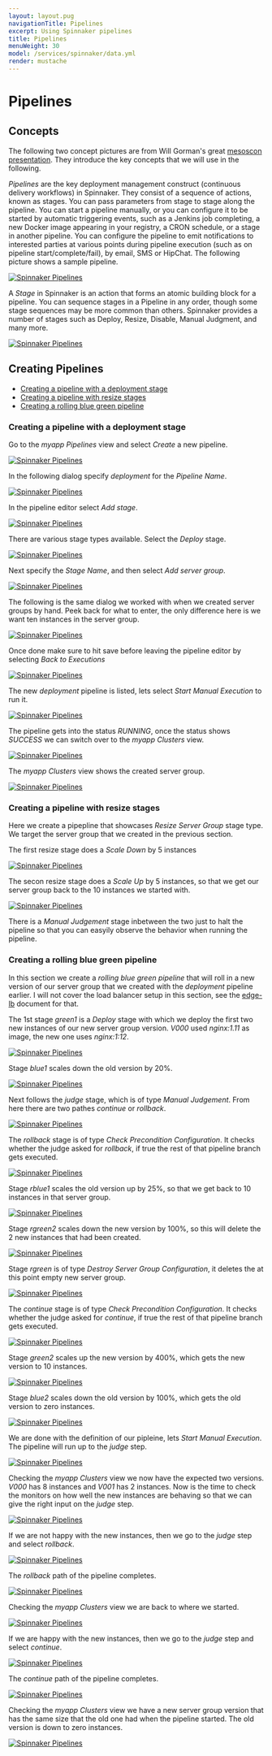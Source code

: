 ```yaml
---
layout: layout.pug
navigationTitle: Pipelines
excerpt: Using Spinnaker pipelines
title: Pipelines
menuWeight: 30
model: /services/spinnaker/data.yml
render: mustache
---
```


# Pipelines

## Concepts

The following two concept pictures are from Will Gorman's great [mesoscon presentation](
http://events.linuxfoundation.org/sites/events/files/slides/Continuous%20Delivery%20for%20DC%3AOS%20%20with%20Spinnaker.pdf). They introduce the key concepts that we will use in the following.

*Pipelines* are the key deployment management construct (continuous delivery workflows) in Spinnaker. They consist of a sequence of actions, known as stages. You can pass parameters from stage to stage along the pipeline. You can start a pipeline manually, or you can configure it to be started by automatic triggering events, such as a Jenkins job completing, a new Docker image appearing in your registry, a CRON schedule, or a stage in another pipeline. You can configure the pipeline to emit notifications to interested parties at various points during pipeline execution (such as on pipeline start/complete/fail), by email, SMS or HipChat. The following picture shows a sample pipeline.

[<img src="/services/spinnaker/0.3.0-1.9.2/img/pipe-c01.png" alt="Spinnaker Pipelines"/>](/services/spinnaker/0.3.0-1.9.2/img/pipe-c01.png)

A *Stage* in Spinnaker is an action that forms an atomic building block for a pipeline. You can sequence stages in a Pipeline in any order, though some stage sequences may be more common than others. Spinnaker provides a number of stages such as Deploy, Resize, Disable, Manual Judgment, and many more.

[<img src="/services/spinnaker/0.3.0-1.9.2/img/pipe-c02.png" alt="Spinnaker Pipelines"/>](/services/spinnaker/0.3.0-1.9.2/img/pipe-c02.png)


## Creating Pipelines

* [Creating a pipeline with a deployment stage](#creating-a-pipeline-with-a-deployment-stage)
* [Creating a pipeline with resize stages](#creating-a-pipeline-with-resize-stages)
* [Creating a rolling blue green pipeline](#creating-a-rolling-blue-green-pipeline)


### Creating a pipeline with a deployment stage

Go to the *myapp* *Pipelines* view and select *Create* a new pipeline.

[<img src="/services/spinnaker/0.3.0-1.9.2/img/pipe01.png" alt="Spinnaker Pipelines"/>](/services/spinnaker/0.3.0-1.9.2/img/pipe01.png)

In the following dialog specify *deployment* for the *Pipeline Name*.

[<img src="/services/spinnaker/0.3.0-1.9.2/img/pipe02.png" alt="Spinnaker Pipelines"/>](/services/spinnaker/0.3.0-1.9.2/img/pipe02.png)

In the pipeline editor select *Add stage*.

[<img src="/services/spinnaker/0.3.0-1.9.2/img/pipe03.png" alt="Spinnaker Pipelines"/>](/services/spinnaker/0.3.0-1.9.2/img/pipe03.png)

There are various stage types available. Select the *Deploy* stage.

[<img src="/services/spinnaker/0.3.0-1.9.2/img/pipe04.png" alt="Spinnaker Pipelines"/>](/services/spinnaker/0.3.0-1.9.2/img/pipe04.png)

Next specify the *Stage Name*, and then select *Add server group*.

[<img src="/services/spinnaker/0.3.0-1.9.2/img/pipe041.png" alt="Spinnaker Pipelines"/>](/services/spinnaker/0.3.0-1.9.2/img/pipe041.png)

The following is the same dialog we worked with when we created server groups by hand. Peek back for what to enter, the only difference here is we want ten instances in the server group.

[<img src="/services/spinnaker/0.3.0-1.9.2/img/pipe05.png" alt="Spinnaker Pipelines"/>](/services/spinnaker/0.3.0-1.9.2/img/pipe05.png)

Once done make sure to hit save before leaving the pipeline editor by selecting *Back to Executions*

[<img src="/services/spinnaker/0.3.0-1.9.2/img/pipe06.png" alt="Spinnaker Pipelines"/>](/services/spinnaker/0.3.0-1.9.2/img/pipe06.png)


The new *deployment* pipeline is listed, lets select *Start Manual Execution* to run it.

[<img src="/services/spinnaker/0.3.0-1.9.2/img/pipe07.png" alt="Spinnaker Pipelines"/>](/services/spinnaker/0.3.0-1.9.2/img/pipe07.png)

The pipeline gets into the status *RUNNING*, once the status shows *SUCCESS* we can switch over to the *myapp* *Clusters* view.

[<img src="/services/spinnaker/0.3.0-1.9.2/img/pipe08.png" alt="Spinnaker Pipelines"/>](/services/spinnaker/0.3.0-1.9.2/img/pipe08.png)

The *myapp* *Clusters* view shows the created server group.

[<img src="/services/spinnaker/0.3.0-1.9.2/img/pipe09.png" alt="Spinnaker Pipelines"/>](/services/spinnaker/0.3.0-1.9.2/img/pipe09.png)


### Creating a pipeline with resize stages

Here we create a pipepline that showcases *Resize Server Group* stage type. We target the server group that we created in the previous section.

The first resize stage does a *Scale Down* by 5 instances

[<img src="/services/spinnaker/0.3.0-1.9.2/img/pipe10.png" alt="Spinnaker Pipelines"/>](/services/spinnaker/0.3.0-1.9.2/img/pipe10.png)

The secon resize stage does a *Scale Up* by 5 instances, so that we get our server group back to the 10 instances we started with.

[<img src="/services/spinnaker/0.3.0-1.9.2/img/pipe11.png" alt="Spinnaker Pipelines"/>](/services/spinnaker/0.3.0-1.9.2/img/pipe11.png)

There is a *Manual Judgement* stage inbetween the two just to halt the pipeline so that you can easyily observe the behavior when running the pipeline.


### Creating a rolling blue green pipeline

In this section we create a *rolling blue green pipeline* that will roll in a new version of our server group that we created with the *deployment* pipeline earlier. I will not cover the load balancer setup in this section, see the [edge-lb](/services/spinnaker/0.3.0-1.9.2/quick-start-guide/edgelb/) document for that.

The 1st stage *green1* is a *Deploy* stage with which we deploy the first two new instances of our new server group version. *V000* used *nginx:1.11* as image, the new one uses *nginx:1:12*.

[<img src="/services/spinnaker/0.3.0-1.9.2/img/pipe12.png" alt="Spinnaker Pipelines"/>](/services/spinnaker/0.3.0-1.9.2/img/pipe12.png)

Stage *blue1* scales down the old version by 20%.

[<img src="/services/spinnaker/0.3.0-1.9.2/img/pipe13.png" alt="Spinnaker Pipelines"/>](/services/spinnaker/0.3.0-1.9.2/img/pipe13.png)

Next follows the *judge* stage, which is of type *Manual Judgement*. From here there are two pathes *continue* or *rollback*.

[<img src="/services/spinnaker/0.3.0-1.9.2/img/pipe14.png" alt="Spinnaker Pipelines"/>](/services/spinnaker/0.3.0-1.9.2/img/pipe14.png)

The *rollback* stage is of type *Check Precondition Configuration*. It checks whether the judge asked for *rollback*, if true the rest of that pipeline branch gets executed.

[<img src="/services/spinnaker/0.3.0-1.9.2/img/pipe15.png" alt="Spinnaker Pipelines"/>](/services/spinnaker/0.3.0-1.9.2/img/pipe15.png)

Stage *rblue1* scales the old version up by 25%, so that we get back to 10 instances in that server group.

[<img src="/services/spinnaker/0.3.0-1.9.2/img/pipe16.png" alt="Spinnaker Pipelines"/>](/services/spinnaker/0.3.0-1.9.2/img/pipe16.png)

Stage *rgreen2* scales down the new version by 100%, so this will delete the 2 new instances that had been created.

[<img src="/services/spinnaker/0.3.0-1.9.2/img/pipe17.png" alt="Spinnaker Pipelines"/>](/services/spinnaker/0.3.0-1.9.2/img/pipe17.png)

Stage *rgreen* is of type *Destroy Server Group Configuration*, it deletes the at this point empty new server group.

[<img src="/services/spinnaker/0.3.0-1.9.2/img/pipe18.png" alt="Spinnaker Pipelines"/>](/services/spinnaker/0.3.0-1.9.2/img/pipe18.png)

The *continue* stage is of type *Check Precondition Configuration*. It checks whether the judge asked for *continue*, if true the rest of that pipeline branch gets executed.

[<img src="/services/spinnaker/0.3.0-1.9.2/img/pipe19.png" alt="Spinnaker Pipelines"/>](/services/spinnaker/0.3.0-1.9.2/img/pipe19.png)

Stage *green2* scales up the new version by 400%, which gets the new version to 10 instances.

[<img src="/services/spinnaker/0.3.0-1.9.2/img/pipe20.png" alt="Spinnaker Pipelines"/>](/services/spinnaker/0.3.0-1.9.2/img/pipe20.png)

Stage *blue2* scales down the old version by 100%, which gets the old version to zero instances.

[<img src="/services/spinnaker/0.3.0-1.9.2/img/pipe21.png" alt="Spinnaker Pipelines"/>](/services/spinnaker/0.3.0-1.9.2/img/pipe21.png)

We are done with the definition of our pipleine, lets *Start Manual Execution*. The pipeline will run up to the *judge* step.

[<img src="/services/spinnaker/0.3.0-1.9.2/img/pipe22.png" alt="Spinnaker Pipelines"/>](/services/spinnaker/0.3.0-1.9.2/img/pipe22.png)

Checking the *myapp* *Clusters* view we now have the expected two versions. *V000* has 8 instances and *V001* has 2 instances.
Now is the time to check the monitors on how well the new instances are behaving so that we can give the right input on the *judge* step.

[<img src="/services/spinnaker/0.3.0-1.9.2/img/pipe23.png" alt="Spinnaker Pipelines"/>](/services/spinnaker/0.3.0-1.9.2/img/pipe23.png)

If we are not happy with the new instances, then we go to the *judge* step and select *rollback*.

[<img src="/services/spinnaker/0.3.0-1.9.2/img/pipe24.png" alt="Spinnaker Pipelines"/>](/services/spinnaker/0.3.0-1.9.2/img/pipe24.png)

The *rollback* path of the pipeline completes.

[<img src="/services/spinnaker/0.3.0-1.9.2/img/pipe25.png" alt="Spinnaker Pipelines"/>](/services/spinnaker/0.3.0-1.9.2/img/pipe25.png)

Checking the *myapp* *Clusters* view we are back to where we started.

[<img src="/services/spinnaker/0.3.0-1.9.2/img/pipe26.png" alt="Spinnaker Pipelines"/>](/services/spinnaker/0.3.0-1.9.2/img/pipe26.png)

If we are happy with the new instances, then we go to the *judge* step and select *continue*.

[<img src="/services/spinnaker/0.3.0-1.9.2/img/pipe27.png" alt="Spinnaker Pipelines"/>](/services/spinnaker/0.3.0-1.9.2/img/pipe27.png)

The *continue* path of the pipeline completes.

[<img src="/services/spinnaker/0.3.0-1.9.2/img/pipe28.png" alt="Spinnaker Pipelines"/>](/services/spinnaker/0.3.0-1.9.2/img/pipe28.png)

Checking the *myapp* *Clusters* view we have a new server group version that has the same size that the old one had when the pipeline started. The old version is down to zero instances.

[<img src="/services/spinnaker/0.3.0-1.9.2/img/pipe29.png" alt="Spinnaker Pipelines"/>](/services/spinnaker/0.3.0-1.9.2/img/pipe29.png)

